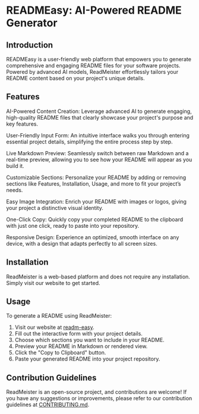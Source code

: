 # READMEasy: AI-Powered README Generator

## Introduction

READMEasy is a user-friendly web platform that empowers you to generate comprehensive and engaging README files for your software projects. Powered by advanced AI models, ReadMeister effortlessly tailors your README content based on your project's unique details.

## Features
AI-Powered Content Creation: Leverage advanced AI to generate engaging, high-quality README files that clearly showcase your project's purpose and key features.

User-Friendly Input Form: An intuitive interface walks you through entering essential project details, simplifying the entire process step by step.

Live Markdown Preview: Seamlessly switch between raw Markdown and a real-time preview, allowing you to see how your README will appear as you build it.

Customizable Sections: Personalize your README by adding or removing sections like Features, Installation, Usage, and more to fit your project’s needs.

Easy Image Integration: Enrich your README with images or logos, giving your project a distinctive visual identity.

One-Click Copy: Quickly copy your completed README to the clipboard with just one click, ready to paste into your repository.

Responsive Design: Experience an optimized, smooth interface on any device, with a design that adapts perfectly to all screen sizes.

## Installation

ReadMeister is a web-based platform and does not require any installation. Simply visit our website to get started.

## Usage

To generate a README using ReadMeister:

1. Visit our website at [readm-easy](https://readm-easy.vercel.app/).
2. Fill out the interactive form with your project details.
3. Choose which sections you want to include in your README.
4. Preview your README in Markdown or rendered view.
5. Click the "Copy to Clipboard" button.
6. Paste your generated README into your project repository.

## Contribution Guidelines

ReadMeister is an open-source project, and contributions are welcome! If you have any suggestions or improvements, please refer to our contribution guidelines at [CONTRIBUTING.md](CONTRIBUTING.md).
